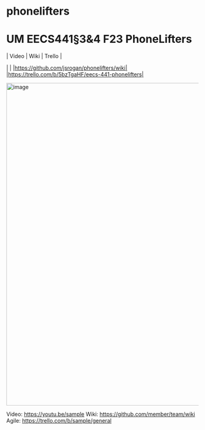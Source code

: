 # phonelifters

# UM EECS441§3&4 F23 PhoneLifters

| Video  |  Wiki |  Trello  |

| | |https://github.com/jsrogan/phonelifters/wiki| |https://trello.com/b/5bzTgaHF/eecs-441-phonelifters|

<img width="845" alt="image" src="https://github.com/jsrogan/phonelifters/assets/44682153/a2685bf4-1144-4958-bff0-ea753c1bbad8">

Video: https://youtu.be/sample
Wiki: https://github.com/member/team/wiki
Agile: https://trello.com/b/sample/general

